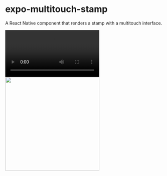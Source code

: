 # expo-multitouch-stamp

A React Native component that renders a stamp with a multitouch interface.

![](video.mp4)
<img src="./video.gif" width="300">
